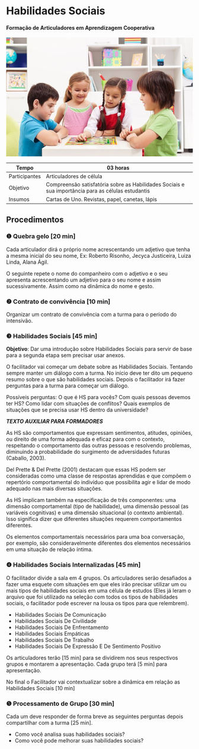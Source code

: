 # Habilidades Sociais
#### Formação de Articuladores em Aprendizagem Cooperativa

![](image.jpg)

Tempo | 03 horas
-|-
Participantes| Articuladores de célula
Objetivo | Compreensão satisfatória sobre as Habilidades Sociais e sua importância para as células estudantis
Insumos | Cartas de Uno. Revistas, papel, canetas, lápis

## Procedimentos

### ❶ Quebra gelo [20 min]
Cada articulador dirá o próprio nome acrescentando um adjetivo que tenha a mesma inicial do seu nome, Ex: Roberto Risonho, Jecyca Justiceira, Luiza Linda, Alana Ágil.

O seguinte repete o nome do companheiro com o adjetivo e o seu apresenta acrescentando um adjetivo para o seu nome e assim sucessivamente. Assim como na dinâmica do nome e gesto.

### ❷ Contrato de convivência [10 min]
Organizar um contrato de convivência com a turma para o período do intensivão.

### ❸ Habilidades Sociais [45 min]

**Objetivo**: Dar uma introdução sobre Habilidades Sociais para servir de base para a segunda etapa sem precisar usar anexos.

O facilitador vai começar um debate sobre as Habilidades Sociais. Tentando sempre manter um diálogo com a turma. No início deve ter dito um pequeno resumo sobre o que são habilidades sociais. Depois o facilitador irá fazer perguntas para a turma para começar um diálogo. 

Possíveis perguntas: O que é HS para vocês? Com quais pessoas devemos ter HS? Como lidar com situações de conflitos? Quais exemplos de situações que se precisa usar HS dentro da universidade? 

_**TEXTO AUXILIAR PARA FORMADORES**_

As HS são comportamentos que expressam sentimentos, atitudes, opiniões, ou direito de uma forma adequada e eficaz para com o contexto, respeitando o comportamento das outras pessoas e resolvendo problemas, diminuindo a probabilidade do surgimento de adversidades futuras (Caballo, 2003).

Del Prette & Del Prette (2001) destacam que essas HS podem ser consideradas como uma classe de respostas aprendidas e que compõem o repertório comportamental do indivíduo que possibilita agir e lidar de modo adequado nas mais diversas situações.

As HS implicam também na especificação de três componentes: uma dimensão comportamental (tipo de habilidade), uma dimensão pessoal (as variáveis cognitivas) e uma dimensão situacional (o contexto ambiental). Isso significa dizer que diferentes situações requerem comportamentos diferentes.

Os elementos comportamentais necessários para uma boa conversação, por exemplo, são consideravelmente diferentes dos elementos necessários em uma situação de relação íntima.

### ❹ Habilidades Sociais Internalizadas [45 min]

O facilitador divide a sala em 4 grupos. Os articuladores serão desafiados a fazer uma esquete com situações em que eles irão precisar utilizar um ou mais tipos de habilidades sociais em uma célula de estudos (Eles já leram o arquivo que foi utilizado na seleção com todos os tipos de habilidades sociais, o facilitador pode escrever na lousa os tipos para que relembrem).

- Habilidades Sociais De Comunicação
- Habilidades Sociais De Civilidade
- Habilidades Sociais De Enfrentamento
- Habilidades Sociais Empáticas
- Habilidades Sociais De Trabalho
- Habilidades Sociais De Expressão E De Sentimento Positivo

Os articuladores terão [15 min] para se dividirem nos seus respectivos grupos e montarem a apresentação. Cada grupo terá [5 min] para apresentação.

No final o Facilitador vai contextualizar sobre a dinâmica em relação as Habilidades Sociais [10 min]

### ❺ Processamento de Grupo [30 min]
Cada um deve responder de forma breve as seguintes perguntas depois compartilhar com a turma [25 min].
- Como você analisa suas habilidades sociais?
- Como você pode melhorar suas habilidades sociais?